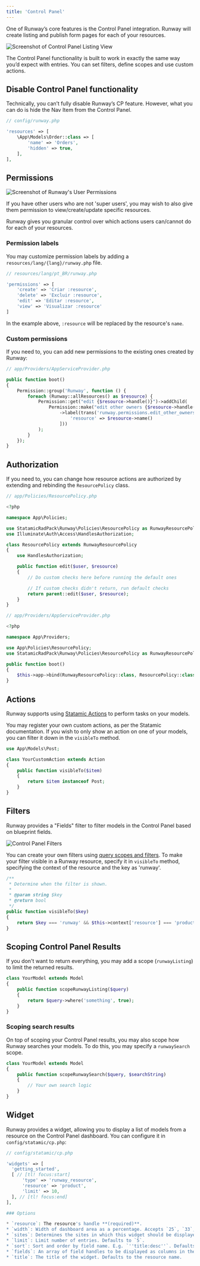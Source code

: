 ```yaml
---
title: 'Control Panel'
---
```


One of Runway’s core features is the Control Panel integration. Runway will create listing and publish form pages for each of your resources.

![Screenshot of Control Panel Listing View](/img/runway/cp-listing-view.png)

The Control Panel functionality is built to work in exactly the same way you’d expect with entries. You can set filters, define scopes and use custom actions.

## Disable Control Panel functionality

Technically, you can’t fully disable Runway’s CP feature. However, what you can do is hide the Nav Item from the Control Panel.

```php
// config/runway.php

'resources' => [
	\App\Models\Order::class => [
	    'name' => 'Orders',
	    'hidden' => true,
	],
],
```

## Permissions

![Screenshot of Runway's User Permissions](/img/runway/cp-user-permissions.png)

If you have other users who are not 'super users', you may wish to also give them permission to view/create/update specific resources.

Runway gives you granular control over which actions users can/cannot do for each of your resources.

### Permission labels

You may customize permission labels by adding a `resources/lang/{lang}/runway.php` file.

```php
// resources/lang/pt_BR/runway.php

'permissions' => [
    'create' => 'Criar :resource',
    'delete' => 'Excluir :resource',
    'edit' => 'Editar :resource',
    'view' => 'Visualizar :resource'
]
```

In the example above, `:resource` will be replaced by the resource's `name`.

### Custom permissions

If you need to, you can add new permissions to the existing ones created by Runway:

```php
// app/Providers/AppServiceProvider.php

public function boot()
{
    Permission::group('Runway', function () {
        foreach (Runway::allResources() as $resource) {
            Permission::get("edit {$resource->handle()}")->addChild(
                Permission::make("edit other owners {$resource->handle()}")
                    ->label(trans('runway.permissions.edit_other_owners_resource', [
                        'resource' => $resource->name()
                    ]))
            );
        }
    });
}
```

## Authorization

If you need to, you can change how resource actions are authorized by extending and rebinding the `ResourcePolicy` class.

```php
// app/Policies/ResourcePolicy.php

<?php

namespace App\Policies;

use StatamicRadPack\Runway\Policies\ResourcePolicy as RunwayResourcePolicy;
use Illuminate\Auth\Access\HandlesAuthorization;

class ResourcePolicy extends RunwayResourcePolicy
{
    use HandlesAuthorization;

    public function edit($user, $resource)
    {
        // Do custom checks here before running the default ones

        // If custom checks didn't return, run default checks
        return parent::edit($user, $resource);
    }
}
```

```php
// app/Providers/AppServiceProvider.php

<?php

namespace App\Providers;

use App\Policies\ResourcePolicy;
use StatamicRadPack\Runway\Policies\ResourcePolicy as RunwayResourcePolicy;

public function boot()
{
    $this->app->bind(RunwayResourcePolicy::class, ResourcePolicy::class);
}
```

## Actions

Runway supports using [Statamic Actions](https://statamic.dev/extending/actions#content) to perform tasks on your models.

You may register your own custom actions, as per the Statamic documentation. If you wish to only show an action on one of your models, you can filter it down in the `visibleTo` method.

```php
use App\Models\Post;

class YourCustomAction extends Action
{
	public function visibleTo($item)
	{
		return $item instanceof Post;
	}
}
```

## Filters

Runway provides a "Fields" filter to filter models in the Control Panel based on blueprint fields.

![Control Panel Filters](/img/runway/cp-filters.png)

You can create your own filters using [query scopes and filters](https://statamic.dev/extending/query-scopes-and-filters#filters). To make your filter visible in a Runway resource, specify it in `visibleTo` method, specifying the context of the resource and the key as 'runway'.

```php
/**
 * Determine when the filter is shown.
 *
 * @param string $key
 * @return bool
 */
public function visibleTo($key)
{
    return $key === 'runway' && $this->context['resource'] === 'product';
}
```

## Scoping Control Panel Results

If you don't want to return everything, you may add a scope (`runwayListing`) to limit the returned results.

```php
class YourModel extends Model
{
	public function scopeRunwayListing($query)
	{
		return $query->where('something', true);
	}
}
```

### Scoping search results

On top of scoping your Control Panel results, you may also scope how Runway searches your models. To do this, you may specify a `runwaySearch` scope.

```php
class YourModel extends Model
{
	public function scopeRunwaySearch($query, $searchString)
	{
		// Your own search logic
	}
}
```

## Widget

Runway provides a widget, allowing you to display a list of models from a resource on the Control Panel dashboard. You can configure it in `config/statamic/cp.php`:

```php
// config/statamic/cp.php

'widgets' => [
  'getting_started',
  [ // [tl! focus:start]
      'type' => 'runway_resource',
      'resource' => 'product',
      'limit' => 10,
  ], // [tl! focus:end]
],

### Options

* `resource`: The resource's handle **(required)**.
* `width`: Width of dashboard area as a percentage. Accepts `25`, `33`, `50`, `66`, `75` and `100`.
* `sites`: Determines the sites in which this widget should be displayed.
* `limit`: Limit number of entries. Defaults to `5`.
* `sort`: Sort and order by field name. E.g. `''title:desc''`. Defaults to the resources''s settings.
* `fields`: An array of field handles to be displayed as columns in the widget.
* `title`: The title of the widget. Defaults to the resource name.
